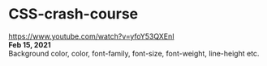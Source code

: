 # CSS-crash-course
https://www.youtube.com/watch?v=yfoY53QXEnI  
**Feb 15, 2021**  
Background color, color, font-family, font-size, font-weight, line-height etc.
